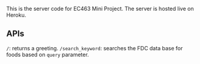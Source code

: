 This is the server code for EC463 Mini Project. The server is hosted live on Heroku. 

## APIs
`/`: returns a greeting.
`/search_keyword`: searches the FDC data base for foods based on `query` parameter.
